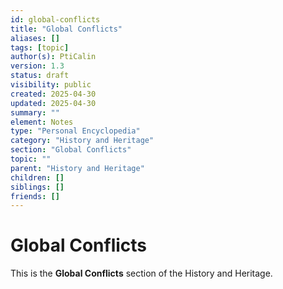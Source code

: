 ```yaml
---
id: global-conflicts
title: "Global Conflicts"
aliases: []
tags: [topic]
author(s): PtiCalin
version: 1.3
status: draft
visibility: public
created: 2025-04-30
updated: 2025-04-30
summary: ""
element: Notes
type: "Personal Encyclopedia"
category: "History and Heritage"
section: "Global Conflicts"
topic: ""
parent: "History and Heritage"
children: []
siblings: []
friends: []
---
```

# Global Conflicts

This is the **Global Conflicts** section of the History and Heritage.
